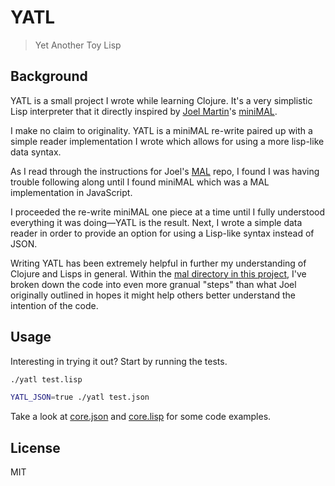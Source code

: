 # YATL

> Yet Another Toy Lisp

## Background

YATL is a small project I wrote while learning Clojure. It's a very simplistic Lisp interpreter that it directly inspired by [Joel Martin](https://github.com/kanaka)'s [miniMAL](https://github.com/kanaka/miniMAL).

I make no claim to originality. YATL is a miniMAL re-write paired up with a simple reader implementation I wrote which allows for using a more lisp-like data syntax.

As I read through the instructions for Joel's [MAL](https://github.com/kanaka/mal) repo, I found I was having trouble following along until I found miniMAL which was a MAL implementation in JavaScript.

I proceeded the re-write miniMAL one piece at a time until I fully understood everything it was doing—YATL is the result. Next, I wrote a simple data reader in order to provide an option for using a Lisp-like syntax instead of JSON.

Writing YATL has been extremely helpful in further my understanding of Clojure and Lisps in general. Within the [mal directory in this project](https://github.com/machellerogden/yatl/tree/master/mal), I've broken down the code into even more granual "steps" than what Joel originally outlined in hopes it might help others better understand the intention of the code.


## Usage

Interesting in trying it out? Start by running the tests.

```sh
./yatl test.lisp
```

```sh
YATL_JSON=true ./yatl test.json
```

Take a look at [core.json](https://github.com/machellerogden/yatl/blob/master/core.json) and [core.lisp](https://github.com/machellerogden/yatl/blob/master/core.lisp) for some code examples.


## License

MIT
